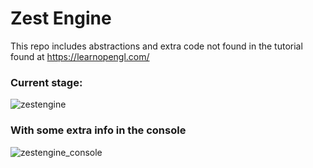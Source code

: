 # Zest Engine

This repo includes abstractions and extra code not found in the tutorial found at https://learnopengl.com/ 

### Current stage: 

![zestengine](https://user-images.githubusercontent.com/117639659/224745018-48009561-e363-4b91-a6c2-fa8e25d83370.gif)

### With some extra info in the console 

![zestengine_console](https://user-images.githubusercontent.com/117639659/224745103-bd340e99-b71c-4382-a73f-dee3198dc0b5.png)
